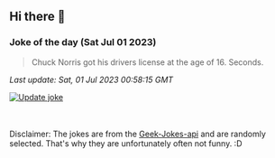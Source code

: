## Hi there 👋

### Joke of the day (Sat Jul 01 2023)
<!-- joke -->
>Chuck Norris got his drivers license at the age of 16. Seconds.
<!-- /joke -->

*Last update: Sat, 01 Jul 2023 00:58:15 GMT*

[![Update joke](https://github.com/nclskfm/nclskfm/actions/workflows/joke.yml/badge.svg)](https://github.com/nclskfm/nclskfm/actions/workflows/joke.yml)

<br><br>
Disclaimer: The jokes are from the [Geek-Jokes-api](https://github.com/sameerkumar18/geek-joke-api) and are randomly selected. That's why they are unfortunately often not funny. :D

